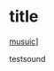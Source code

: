 

# title


[musuic](https://raw.githubusercontent.com/CN3ves/System/master/docs/Billie-Eilish-bury-a-friend.mp3)]

testsound
